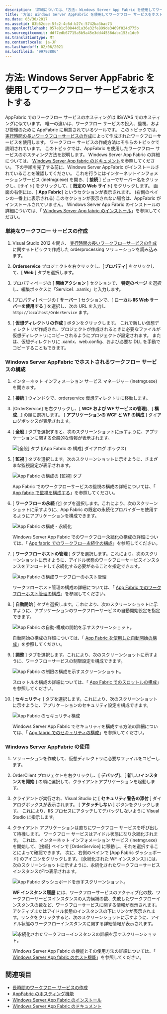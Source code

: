 ```yaml
---
description: '詳細については、「方法: Windows Server App Fabric を使用してワークフローサービスをホストする」を参照してください。'
title: '方法: Windows Server AppFabric を使用してワークフロー サービスをホストする'
ms.date: 03/30/2017
ms.assetid: 83b62cce-5fc2-4c6d-b27c-5742ba3bac73
ms.openlocfilehash: 057e81c50844d1a36e32fe899de3469f024d775b
ms.sourcegitcommit: ddf7edb67715a5b9a45e3dd44536dabc153c1de0
ms.translationtype: MT
ms.contentlocale: ja-JP
ms.lasthandoff: 02/06/2021
ms.locfileid: "99793806"
---
```

# <a name="how-to-host-a-workflow-service-with-windows-server-app-fabric"></a>方法: Windows Server AppFabric を使用してワークフロー サービスをホストする

AppFabric でのワークフロー サービスのホスティングは IIS/WAS でのホスティングに似ています。 唯一の違いは、ワークフロー サービスの投入、監視、および管理のために AppFabric に用意されているツールです。 このトピックでは、 [実行時間の長いワークフローサービスの作成](creating-a-long-running-workflow-service.md)によって作成されたワークフローサービスを使用します。 ワークフロー サービスの作成方法はそちらのトピックで説明されています。 このトピックでは、AppFabric を使用したワークフロー サービスのホスティング方法を説明します。 Windows Server App Fabric の詳細については、 [Windows Server App fabric のドキュメント](/previous-versions/appfabric/ff384253(v=azure.10))を参照してください。 下の手順を完了する前に、Windows Server AppFabric がインストールされていることを確認してください。  これを行うにはインターネットインフォメーションサービス (inetmgr.exe) を開き、[ **接続** ] ビューでサーバー名をクリックし、[サイト] をクリックして、[ **既定の Web サイト**] をクリックします。 画面の右側には、[ **App Fabric**] というセクションが表示されます。 (右側のペインの一番上に表示される) このセクションが表示されない場合は、AppFabric がインストールされていません。 Windows Server App Fabric のインストールの詳細については、「 [Windows Server App fabric のインストール](/previous-versions/appfabric/ee790960(v=azure.10))」を参照してください。  
  
### <a name="creating-a-simple-workflow-service"></a>単純なワークフロー サービスの作成  
  
1. Visual Studio 2012 を開き、 [実行時間の長いワークフローサービスの作成](creating-a-long-running-workflow-service.md) に関するトピックで作成した orderprocessing ソリューションを読み込みます。  
  
2. **Orderservice** プロジェクトを右クリックし、[**プロパティ**] をクリックして、[ **Web** ] タブを選択します。  
  
3. プロパティページの [ **開始アクション** ] セクションで、 **特定のページ** を選択し、編集ボックスに「Service1. .xamlx」と入力します。  
  
4. [プロパティ] ページの [ **サーバー** ] セクションで、[ **ローカル IIS Web サーバーを使用する** ] を選択し、次の URL を入力し `http://localhost/OrderService` ます。  
  
5. [ **仮想ディレクトリの作成** ] ボタンをクリックします。 これで新しい仮想ディレクトリが作成され、プロジェクトが作成されるときに必要なファイルが仮想ディレクトリにコピーされるようにプロジェクトが設定されます。  または、仮想ディレクトリに .xamlx、web.config、および必要な DLL を手動でコピーすることもできます。  
  
### <a name="configuring-a-workflow-service-hosted-in-windows-server-app-fabric"></a>Windows Server AppFabric でホストされるワークフロー サービスの構成  
  
1. インターネット インフォメーション サービス マネージャー (inetmgr.exe) を開きます。  
  
2. [ **接続** ] ウィンドウで、orderservice 仮想ディレクトリに移動します。  
  
3. [OrderService] を右クリックし、[ **WCF および WF サービスの管理**]、[ **構成.**..] の順に選択します。 [ **アプリケーションの WCF と WF の構成** ] ダイアログボックスが表示されます。  
  
4. [ **全般** ] タブを選択すると、次のスクリーンショットに示すように、アプリケーションに関する全般的な情報が表示されます。  
  
     ![[全般] タブ ([App Fabric の 構成] ダイアログ ボックス)](media/appfabricconfiguration-general.gif "AppFabricConfiguration-General")  
  
5. [ **監視** ] タブを選択します。次のスクリーンショットに示すように、さまざまな監視設定が表示されます。  
  
     ![App Fabric の構成の [監視] タブ](media/appfabricconfiguration-monitoring.gif "AppFabricConfiguration-Monitoring")  
  
     App Fabric でのワークフローサービスの監視の構成の詳細については、「 [App fabric で監視を構成する](/previous-versions/appfabric/ee677384(v=azure.10))」を参照してください。  
  
6. [ **ワークフローの永続** 化] タブを選択します。これにより、次のスクリーンショットに示すように、App Fabric の既定の永続化プロバイダーを使用するようにアプリケーションを構成できます。  
  
     ![App Fabric の構成 &#45; 永続化](media/appfabricconfiguration-persistence.gif "AppFabricConfiguration-Persistence")  
  
     Windows Server App Fabric でのワークフロー永続化の構成の詳細については、「 [App fabric でのワークフロー永続化の構成](/previous-versions/appfabric/ee677353(v=azure.10))」を参照してください。  
  
7. [ **ワークフローホストの管理** ] タブを選択します。これにより、次のスクリーンショットに示すように、アイドル状態のワークフローサービスインスタンスをアンロードして永続化する必要があることを指定できます。  
  
     ![App Fabric の構成ワークフローのホスト管理](media/appfabricconfiguration-management.gif "AppFabricConfiguration-Management")  
  
     ワークフローホスト管理の構成の詳細については、「 [App Fabric でのワークフローホスト管理の構成](/previous-versions/appfabric/ff383424(v=azure.10))」を参照してください。  
  
8. [ **自動開始** ] タブを選択します。これにより、次のスクリーンショットに示すように、アプリケーションのワークフローサービスの自動開始設定を指定できます。  
  
     ![App Fabric の自動&#45;構成の開始を示すスクリーンショット。](./media/how-to-host-a-workflow-service-with-windows-server-app-fabric/app-fabric-auto-start-configuration.gif)  
  
     自動開始の構成の詳細については、「 [App Fabric を使用した自動開始の構成](/previous-versions/appfabric/ee677261(v=azure.10))」を参照してください。  
  
9. [ **調整** ] タブを選択します。これにより、次のスクリーンショットに示すように、ワークフローサービスの制限設定を構成できます。  
  
     ![App Fabric の制限の構成を示すスクリーンショット。](./media/how-to-host-a-workflow-service-with-windows-server-app-fabric/app-fabric-throttling-configuration.gif)  
  
     スロットルの構成の詳細については、「 [App Fabric でのスロットルの構成](/previous-versions/appfabric/ee677261(v=azure.10))」を参照してください。  
  
10. [ **セキュリティ** ] タブを選択します。これにより、次のスクリーンショットに示すように、アプリケーションのセキュリティ設定を構成できます。  
  
     ![App Fabric のセキュリティ構成](media/appfabricconfiguration-security.gif "AppFabricConfiguration-Security")  
  
     Windows Server App Fabric でセキュリティを構成する方法の詳細については、「 [App fabric でのセキュリティの構成](/previous-versions/appfabric/ee677278(v=azure.10))」を参照してください。  
  
### <a name="using-windows-server-app-fabric"></a>Windows Server AppFabric の使用  
  
1. ソリューションを作成して、仮想ディレクトリに必要なファイルをコピーします。  
  
2. OrderClient プロジェクトを右クリックし、[ **デバッグ**]、[ **新しいインスタンスを開始** ] の順に選択して、クライアントアプリケーションを起動します。  
  
3. クライアントが実行され、Visual Studio に [ **セキュリティ警告の添付** ] ダイアログボックスが表示されます。 [ **アタッチしない** ] ボタンをクリックします。 これにより、IIS プロセスにアタッチしてデバッグしないように Visual Studio に指示します。  
  
4. クライアント アプリケーションは直ちにワークフロー サービスを呼び出して待機します。 ワークフロー サービスはアイドル状態になり永続化されます。 これは、インターネット インフォメーション サービス (inetmgr.exe) を開始して、[接続] ペインで [OrderService] に移動し、それを選択することによって確認できます。 次に、右側のペインで [App Fabric ダッシュボード] のアイコンをクリックします。 [永続化された WF インスタンス] には、次のスクリーンショットに示すように、永続化されたワークフローサービスインスタンスが1つ表示されます。  
  
     ![App Fabric ダッシュボードを示すスクリーンショット。](./media/how-to-host-a-workflow-service-with-windows-server-app-fabric/app-fabric-dashboard.gif)  
  
     **WF インスタンス履歴** には、ワークフローサービスのアクティブ化の数、ワークフローサービスインスタンスの入力候補の数、失敗したワークフローインスタンスの数など、ワークフローサービスに関する情報が表示されます。 アクティブまたはアイドル状態のインスタンスの下にリンクが表示されます。リンクをクリックすると、次のスクリーンショットに示すように、アイドル状態のワークフローインスタンスに関する詳細情報が表示されます。  
  
     ![永続化されたワークフローインスタンスの詳細を示すスクリーンショット。](./media/how-to-host-a-workflow-service-with-windows-server-app-fabric/persisted-workflow-instance-detail.gif)  
  
     Windows Server App Fabric の機能とその使用方法の詳細については、「 [Windows Server App fabric のホスト機能](/previous-versions/appfabric/ee677189(v=azure.10))」を参照してください。  
  
## <a name="see-also"></a>関連項目

- [長時間のワークフロー サービスの作成](creating-a-long-running-workflow-service.md)
- [AppFabric のホスティング機能](/previous-versions/appfabric/ee677189(v=azure.10))
- [Windows Server App Fabric のインストール](/previous-versions/appfabric/ee790960(v=azure.10))
- [Windows Server App Fabric のドキュメント](/previous-versions/appfabric/ff384253(v=azure.10))
